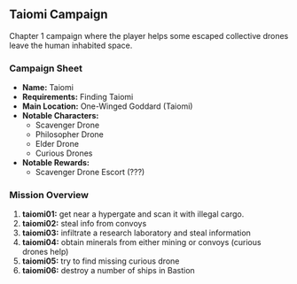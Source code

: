 ## Taiomi Campaign

Chapter 1 campaign where the player helps some escaped collective drones leave the human inhabited space.

### Campaign Sheet

* **Name:** Taiomi
* **Requirements:** Finding Taiomi
* **Main Location:** One-Winged Goddard (Taiomi)
* **Notable Characters:**
   * Scavenger Drone
   * Philosopher Drone
   * Elder Drone
   * Curious Drones
* **Notable Rewards:**
   * Scavenger Drone Escort (???)

### Mission Overview

1. **taiomi01:** get near a hypergate and scan it with illegal cargo.
1. **taiomi02:** steal info from convoys
1. **taiomi03:** infiltrate a research laboratory and steal information
1. **taiomi04:** obtain minerals from either mining or convoys (curious drones help)
1. **taiomi05:** try to find missing curious drone
1. **taiomi06:** destroy a number of ships in Bastion
